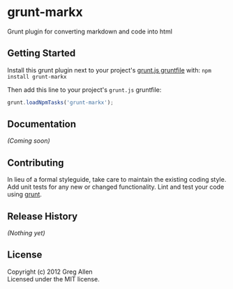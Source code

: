 # grunt-markx

Grunt plugin for converting markdown and code into html

## Getting Started
Install this grunt plugin next to your project's [grunt.js gruntfile][getting_started] with: `npm install grunt-markx`

Then add this line to your project's `grunt.js` gruntfile:

```javascript
grunt.loadNpmTasks('grunt-markx');
```

[grunt]: http://gruntjs.com/
[getting_started]: https://github.com/gruntjs/grunt/blob/master/docs/getting_started.md

## Documentation
_(Coming soon)_

## Contributing
In lieu of a formal styleguide, take care to maintain the existing coding style. Add unit tests for any new or changed functionality. Lint and test your code using [grunt][grunt].

## Release History
_(Nothing yet)_

## License
Copyright (c) 2012 Greg Allen  
Licensed under the MIT license.
